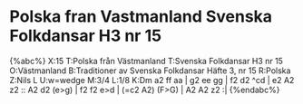 # Polska fran Vastmanland Svenska Folkdansar H3 nr 15

{%abc%}
X:15
T:Polska från Västmanland
T:Svenska Folkdansar H3 nr 15
O:Västmanland
B:Traditioner av Svenska Folkdansar Häfte 3, nr 15
R:Polska
Z:Nils L
U:w=wedge
M:3/4
L:1/8
K:Dm
a2 ff aa | g2 ee gg | f2 d2 ^cd | e2 A2 z2 ::
A2 d2 (e>g) | f2 f2 e>d | (=c2 A2) (F>G) | A2 A2 z2 :|
{%endabc%}
